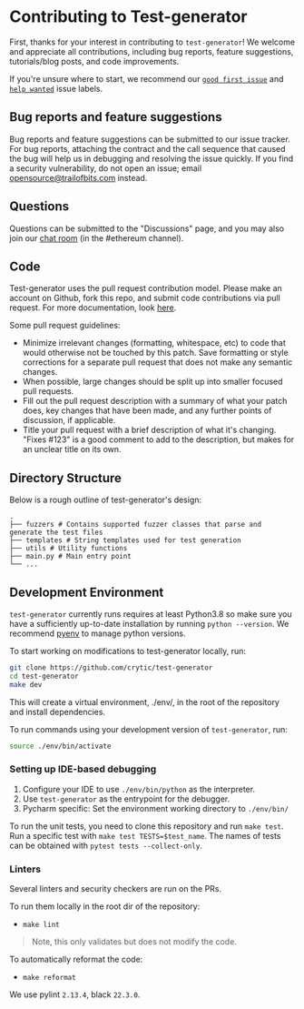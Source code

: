 # Contributing to Test-generator

First, thanks for your interest in contributing to `test-generator`! We welcome and appreciate all contributions, including bug reports, feature suggestions, tutorials/blog posts, and code improvements.

If you're unsure where to start, we recommend our [`good first issue`](https://github.com/crytic/test-generator/issues?q=is%3Aissue+is%3Aopen+label%3A%22good+first+issue%22) and [`help wanted`](https://github.com/crytic/test-generator/issues?q=is%3Aissue+is%3Aopen+label%3A%22help+wanted%22) issue labels.

## Bug reports and feature suggestions

Bug reports and feature suggestions can be submitted to our issue tracker. For bug reports, attaching the contract and the call sequence that caused the bug will help us in debugging and resolving the issue quickly. If you find a security vulnerability, do not open an issue; email opensource@trailofbits.com instead.

## Questions

Questions can be submitted to the "Discussions" page, and you may also join our [chat room](https://empireslacking.herokuapp.com/) (in the #ethereum channel).

## Code

Test-generator uses the pull request contribution model. Please make an account on Github, fork this repo, and submit code contributions via pull request. For more documentation, look [here](https://guides.github.com/activities/forking/).

Some pull request guidelines:


- Minimize irrelevant changes (formatting, whitespace, etc) to code that would otherwise not be touched by this patch. Save formatting or style corrections for a separate pull request that does not make any semantic changes.
- When possible, large changes should be split up into smaller focused pull requests.
- Fill out the pull request description with a summary of what your patch does, key changes that have been made, and any further points of discussion, if applicable.
- Title your pull request with a brief description of what it's changing. "Fixes #123" is a good comment to add to the description, but makes for an unclear title on its own.

## Directory Structure

Below is a rough outline of test-generator's design:

```text
.
├── fuzzers # Contains supported fuzzer classes that parse and generate the test files
├── templates # String templates used for test generation
├── utils # Utility functions
├── main.py # Main entry point
└── ...
```

## Development Environment

`test-generator` currently runs requires at least Python3.8 so make sure you have a sufficiently up-to-date installation by running `python --version`. We recommend [pyenv](https://github.com/pyenv/pyenv) to manage python versions.

To start working on modifications to test-generator locally, run:
```bash
git clone https://github.com/crytic/test-generator
cd test-generator
make dev
```
This will create a virtual environment, ./env/, in the root of the repository and install dependencies.

To run commands using your development version of `test-generator`, run:
```bash
source ./env/bin/activate
```

### Setting up IDE-based debugging
1. Configure your IDE to use `./env/bin/python` as the interpreter.
2. Use `test-generator` as the entrypoint for the debugger.
3. Pycharm specific: Set the environment working directory to `./env/bin/`

To run the unit tests, you need to clone this repository and run `make test`. Run a specific test with `make test TESTS=$test_name`. The names of tests can be obtained with `pytest tests --collect-only`.

### Linters

Several linters and security checkers are run on the PRs.

To run them locally in the root dir of the repository:

- `make lint`

> Note, this only validates but does not modify the code.

To automatically reformat the code:

- `make reformat`

We use pylint `2.13.4`, black `22.3.0`.